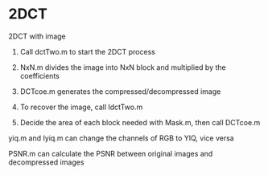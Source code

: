# 2DCT
2DCT with image

1. Call dctTwo.m to start the 2DCT process

2. NxN.m divides the image into NxN block and multiplied by the coefficients

3. DCTcoe.m generates the compressed/decompressed image

4. To recover the image, call IdctTwo.m

5. Decide the area of each block needed with Mask.m, then call DCTcoe.m

yiq.m and Iyiq.m can change the channels of RGB to YIQ, vice versa

PSNR.m can calculate the PSNR between original images and decompressed images
